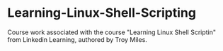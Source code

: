 # Learning-Linux-Shell-Scripting
Course work associated with the course "Learning Linux Shell Scriptin"  from Linkedin Learning, authored by Troy Miles.
